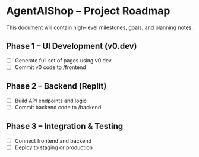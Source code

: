 # AgentAIShop – Project Roadmap

This document will contain high-level milestones, goals, and planning notes.

## Phase 1 – UI Development (v0.dev)
- [ ] Generate full set of pages using v0.dev
- [ ] Commit v0 code to /frontend

## Phase 2 – Backend (Replit)
- [ ] Build API endpoints and logic
- [ ] Commit backend code to /backend

## Phase 3 – Integration & Testing
- [ ] Connect frontend and backend
- [ ] Deploy to staging or production
